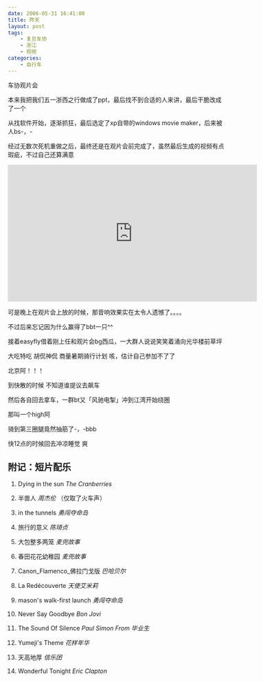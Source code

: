 ```yaml
---
date: 2006-05-31 16:41:00
title: 昨天
layout: post
tags:
    - 复旦车协
    - 浙江
    - 视频
categories:
    - 自行车
---
```

车协观片会

本来我把我们五一浙西之行做成了ppt，最后找不到合适的人来讲，最后干脆改成了一个

从找软件开始，逐渐抓狂，最后选定了xp自带的windows movie maker，后来被人bs-，-

经过无数次死机重做之后，最终还是在观片会前完成了，虽然最后生成的视频有点瑕疵，不过自己还算满意

<iframe src="http://player.vimeo.com/video/6876599?title=0&amp;byline=0&amp;portrait=0" width="580" height="319" frameborder="0" webkitAllowFullScreen mozallowfullscreen allowFullScreen></iframe>


可是晚上在观片会上放的时候，那音响效果实在太令人遗憾了。。。。

不过后来忘记因为什么赢得了bbt一只^^

接着easyfly借着刚上任和观片会bg西瓜，一大群人说说笑笑着涌向光华楼前草坪

大吃特吃 胡侃神侃 商量暑期骑行计划 咳，估计自己参加不了了

北京阿！！！

到快散的时候 不知道谁提议去飙车

然后各自回去拿车，一群bt又「风驰电掣」冲到江湾开始绕圈

那叫一个high阿

骑到第三圈腿竟然抽筋了-，-bbb

快12点的时候回去冲凉睡觉 爽

## 附记：短片配乐

1. Dying in the sun *The Cranberries*

2. 半兽人 *周杰伦* （仅取了火车声）

3. in the tunnels *勇闯夺命岛*

4. 旅行的意义 *陈琦贞*

5. 大包整多两笼 *麦兜故事*

6. 春田花花幼稚园  *麦兜故事*

7. Canon_Flamenco_佛拉门戈版 *巴哈贝尔*
8. La Redécouverte *天使艾米莉*
9. mason's walk-first launch *勇闯夺命岛*
10. Never Say Goodbye *Bon Jovi*
11. The Sound Of Silence *Paul Simon From 毕业生*
12. Yumeji's Theme *花样年华*
13. 天高地厚 *信乐团*
14. Wonderful Tonight *Eric Clapton*
